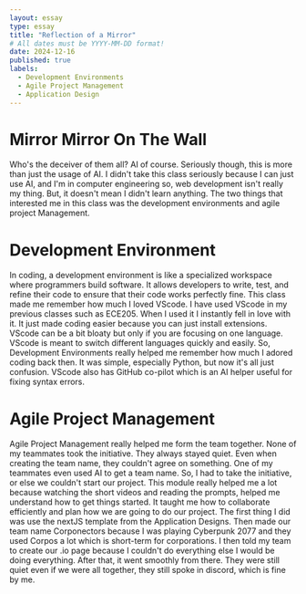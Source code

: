 ```yaml
---
layout: essay
type: essay
title: "Reflection of a Mirror"
# All dates must be YYYY-MM-DD format!
date: 2024-12-16
published: true
labels:
  - Development Environments
  - Agile Project Management
  - Application Design
---
```


# Mirror Mirror On The Wall

Who's the deceiver of them all? AI of course. Seriously though, this is more than just the usage of AI. I didn't take this class seriously because I can just use AI, and I'm in computer engineering so, web development isn't really my thing. But, it doesn't mean I didn't learn anything. The two things that interested me in this class was the development environments and agile project Management.

# Development Environment
In coding, a development environment is like a specialized workspace where programmers build software. It allows developers to write, test, and refine their code to ensure that their code works perfectly fine. This class made me remember how much I loved VScode. I have used VScode in my previous classes such as ECE205. When I used it I instantly fell in love with it. It just made coding easier because you can just install extensions. VScode can be a bit bloaty but only if you are focusing on one language. VScode is meant to switch different languages quickly and easily. So, Development Environments really helped me remember how much I adored coding back then. It was simple, especially Python, but now it's all just confusion. VScode also has GitHub co-pilot which is an AI helper useful for fixing syntax errors. 

# Agile Project Management
Agile Project Management really helped me form the team together. None of my teammates took the initiative. They always stayed quiet. Even when creating the team name, they couldn't agree on something. One of my teammates even used AI to get a team name. So, I had to take the initiative, or else we couldn't start our project. This module really helped me a lot because watching the short videos and reading the prompts, helped me understand how to get things started. It taught me how to collaborate efficiently and plan how we are going to do our project. The first thing I did was use the nextJS template from the Application Designs. Then made our team name Corponectors because I was playing Cyberpunk 2077 and they used Corpos a lot which is short-term for corporations. I then told my team to create our .io page because I couldn't do everything else I would be doing everything. After that, it went smoothly from there. They were still quiet even if we were all together, they still spoke in discord, which is fine by me. 



